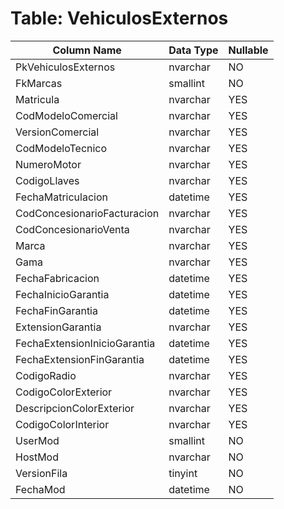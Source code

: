 # Table: VehiculosExternos

| Column Name | Data Type | Nullable |
|-------------|-----------|----------|
| PkVehiculosExternos | nvarchar | NO |
| FkMarcas | smallint | NO |
| Matricula | nvarchar | YES |
| CodModeloComercial | nvarchar | YES |
| VersionComercial | nvarchar | YES |
| CodModeloTecnico | nvarchar | YES |
| NumeroMotor | nvarchar | YES |
| CodigoLlaves | nvarchar | YES |
| FechaMatriculacion | datetime | YES |
| CodConcesionarioFacturacion | nvarchar | YES |
| CodConcesionarioVenta | nvarchar | YES |
| Marca | nvarchar | YES |
| Gama | nvarchar | YES |
| FechaFabricacion | datetime | YES |
| FechaInicioGarantia | datetime | YES |
| FechaFinGarantia | datetime | YES |
| ExtensionGarantia | nvarchar | YES |
| FechaExtensionInicioGarantia | datetime | YES |
| FechaExtensionFinGarantia | datetime | YES |
| CodigoRadio | nvarchar | YES |
| CodigoColorExterior | nvarchar | YES |
| DescripcionColorExterior | nvarchar | YES |
| CodigoColorInterior | nvarchar | YES |
| UserMod | smallint | NO |
| HostMod | nvarchar | NO |
| VersionFila | tinyint | NO |
| FechaMod | datetime | NO |

